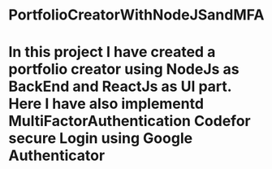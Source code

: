 # PortfolioCreatorWithNodeJSandMFA
# In this project I have created a portfolio creator using NodeJs as BackEnd and ReactJs as UI part. Here I have also implementd MultiFactorAuthentication Codefor secure Login using Google Authenticator

